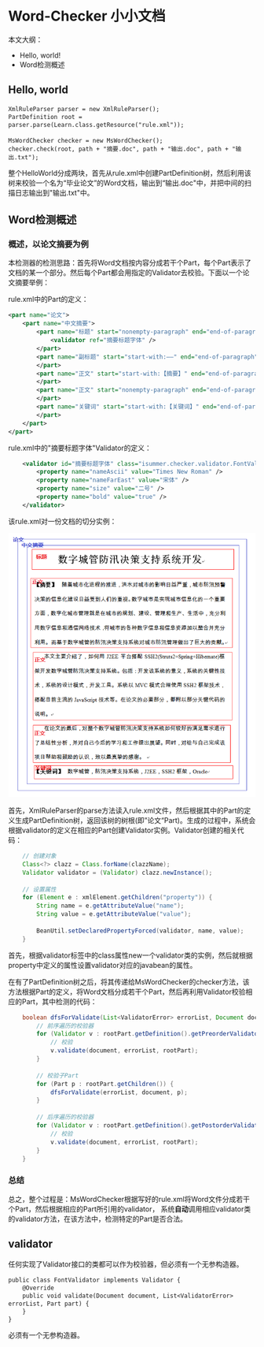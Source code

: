 # Word-Checker 小小文档

本文大纲：

* Hello, world!
* Word检测概述

## Hello, world
  
	XmlRuleParser parser = new XmlRuleParser();
	PartDefinition root = parser.parse(Learn.class.getResource("rule.xml"));
	
	MsWordChecker checker = new MsWordChecker();
	checker.check(root, path + "摘要.doc", path + "输出.doc", path + "输出.txt");


整个HelloWorld分成两块，首先从rule.xml中创建PartDefinition树，然后利用该树来校验一个名为“毕业论文”的Word文档，输出到“输出.doc"中，并把中间的扫描日志输出到"输出.txt"中。

## Word检测概述

### 概述，以论文摘要为例

本检测器的检测思路：首先将Word文档按内容分成若干个Part，每个Part表示了文档的某一个部分。然后每个Part都会用指定的Validator去校验。下面以一个论文摘要举例：

rule.xml中的Part的定义：

```xml
<part name="论文">
	<part name="中文摘要">
		<part name="标题" start="nonempty-paragraph" end="end-of-paragraph">
			<validator ref="摘要标题字体" />
		</part>
		<part name="副标题" start="start-with:——" end="end-of-paragraph" greedy="false">
		</part>
		<part name="正文" start="start-with:【摘要】" end="end-of-paragraph">
		</part>
		<part name="正文" start="nonempty-paragraph" end="end-of-paragraph" multi="true" greedy="false">
		</part>
		<part name="关键词" start="start-with:【关键词】" end="end-of-paragraph">
		</part>
	</part>
</part>
```

rule.xml中的"摘要标题字体"Validator的定义：

```xml
	<validator id="摘要标题字体" class="isummer.checker.validator.FontValidator">
		<property name="nameAscii" value="Times New Roman" />
		<property name="nameFarEast" value="宋体" />
		<property name="size" value="二号" />
		<property name="bold" value="true" />
	</validator>
```

该rule.xml对一份文档的切分实例：

![](1-1-parts.png)

首先，XmlRuleParser的parse方法读入rule.xml文件，然后根据其中的Part的定义生成PartDefinition树，返回该树的树根(即”论文“Part)。生成的过程中，系统会根据validator的定义在相应的Part创建Validator实例。Validator创建的相关代码：

```java
	// 创建对象
	Class<?> clazz = Class.forName(clazzName);
	Validator validator = (Validator) clazz.newInstance();
	
	// 设置属性
	for (Element e : xmlElement.getChildren("property")) {
		String name = e.getAttributeValue("name");
		String value = e.getAttributeValue("value");
	
		BeanUtil.setDeclaredPropertyForced(validator, name, value);
	}
```

首先，根据validator标签中的class属性new一个validator类的实例，然后就根据property中定义的属性设置validator对应的javabean的属性。

在有了PartDefinition树之后，将其传递给MsWordChecker的checker方法，该方法根据Part的定义，将Word文档分成若干个Part，然后再利用Validator校验相应的Part，其中检测的代码：

```java
	boolean dfsForValidate(List<ValidatorError> errorList, Document document, Part rootPart) {
		// 前序遍历的校验器
		for (Validator v : rootPart.getDefinition().getPreorderValidators()) {
			// 校验
			v.validate(document, errorList, rootPart);
		}
	
		// 校验子Part
		for (Part p : rootPart.getChildren()) {
			dfsForValidate(errorList, document, p);
		}
	
	    // 后序遍历的校验器
		for (Validator v : rootPart.getDefinition().getPostorderValidators()) {
			// 校验
			v.validate(document, errorList, rootPart);
		}
	}
```

### 总结

总之，整个过程是：MsWordChecker根据写好的rule.xml将Word文件分成若干个Part，然后根据相应的Part所引用的validator，
系统**自动**调用相应validator类的validator方法，在该方法中，检测特定的Part是否合法。

## validator

任何实现了Validator接口的类都可以作为校验器，但必须有一个无参构造器。

	public class FontValidator implements Validator {
		@Override
		public void validate(Document document, List<ValidatorError> errorList, Part part) {
		}
    }

必须有一个无参构造器。


